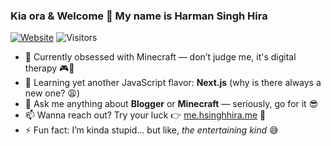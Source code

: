 ### Kia ora & Welcome 👋 My name is Harman Singh Hira

[![Website](https://img.shields.io/badge/hsinghhira.me-000000?style=for-the-badge&logo=About.me&logoColor=white)](https://me.hsinghhira.me)  ![Visitors](https://api.visitorbadge.io/api/visitors?path=https%3A%2F%2Fgithub.com%2FHSinghHira&labelColor=%23d9e3f0&countColor=%23ff8a65)

- 🔭 Currently obsessed with Minecraft — don’t judge me, it's digital therapy 🎮🧱  
- 🌱 Learning yet another JavaScript flavor: **Next.js** (why is there always a new one? 😩)  
- 💬 Ask me anything about **Blogger** or **Minecraft** — seriously, go for it 😎  
- 📫 Wanna reach out? Try your luck 👉 [me.hsinghhira.me](https://me.hsinghhira.me) 💌  
- ⚡ Fun fact: I’m kinda stupid... but like, *the entertaining kind* 😅
